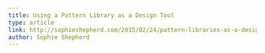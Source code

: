 ```yaml
---
title: Using a Pattern Library as a Design Tool
type: article
link: http://sophieshepherd.com/2015/02/24/pattern-libraries-as-a-design-tool.html
author: Sophie Shepherd
---
```

